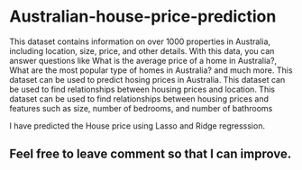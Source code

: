 # Australian-house-price-prediction
This dataset contains information on over 1000 properties in Australia, including location, size, price, and other details. With this data, you can answer questions like What is the average price of a home in Australia?, What are the most popular type of homes in Australia? and much more.
This dataset can be used to predict hosing prices in Australia.
This dataset can be used to find relationships between housing prices and location.
This dataset can be used to find relationships between housing prices and features such as size, number of bedrooms, and number of bathrooms

I have predicted the House price using Lasso and Ridge regresssion. 


## **Feel free to leave comment so that I can improve.**

